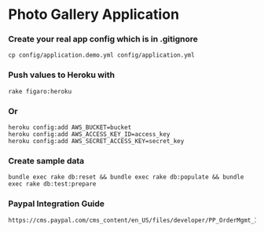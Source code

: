 # Photo Gallery Application

### Create your real app config which is in .gitignore

	cp config/application.demo.yml config/application.yml

### Push values to Heroku with

	rake figaro:heroku

### Or

	heroku config:add AWS_BUCKET=bucket
	heroku config:add AWS_ACCESS_KEY_ID=access_key
	heroku config:add AWS_SECRET_ACCESS_KEY=secret_key

### Create sample data

    bundle exec rake db:reset && bundle exec rake db:populate && bundle exec rake db:test:prepare

### Paypal Integration Guide

	https://cms.paypal.com/cms_content/en_US/files/developer/PP_OrderMgmt_IntegrationGuide.pdf